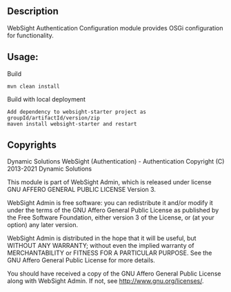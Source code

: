 
## Description

WebSight Authentication Configuration module provides OSGi configuration for functionality.

## Usage:

Build
```
mvn clean install
```

Build with local deployment
```
Add dependency to websight-starter project as groupId/artifactId/version/zip
maven install websight-starter and restart 
```

## Copyrights

Dynamic Solutions WebSight (Authentication) - Authentication
Copyright (C) 2013-2021 Dynamic Solutions

This module is part of WebSight Admin, which is released under license
GNU AFFERO GENERAL PUBLIC LICENSE Version 3.

WebSight Admin is free software: you can redistribute it and/or modify
it under the terms of the GNU Affero General Public License as
published by the Free Software Foundation, either version 3 of the
License, or (at your option) any later version.

WebSight Admin is distributed in the hope that it will be useful,
but WITHOUT ANY WARRANTY; without even the implied warranty of
MERCHANTABILITY or FITNESS FOR A PARTICULAR PURPOSE.  See the
GNU Affero General Public License for more details.

You should have received a copy of the GNU Affero General Public License
along with WebSight Admin.  If not, see <http://www.gnu.org/licenses/>.
